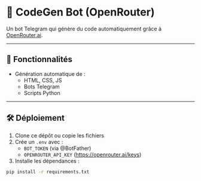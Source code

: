 # 🤖 CodeGen Bot (OpenRouter)

Un bot Telegram qui génère du code automatiquement grâce à [OpenRouter.ai](https://openrouter.ai).

---

## 🚀 Fonctionnalités

- Génération automatique de :
  - HTML, CSS, JS
  - Bots Telegram
  - Scripts Python

---

## 🛠️ Déploiement

1. Clone ce dépôt ou copie les fichiers
2. Crée un `.env` avec :
   - `BOT_TOKEN` (via @BotFather)
   - `OPENROUTER_API_KEY` (https://openrouter.ai/keys)
3. Installe les dépendances :

```bash
pip install -r requirements.txt
